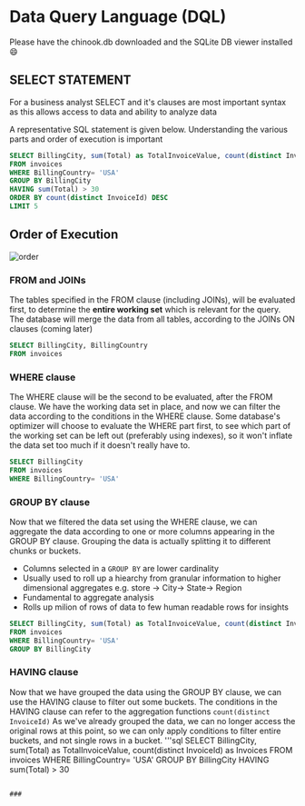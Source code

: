 # Data Query Language (DQL)

Please have the chinook.db downloaded and the SQLite DB viewer installed :smile:
## SELECT STATEMENT 
For a business analyst SELECT and it's clauses are most important syntax as this allows access to data and ability to analyze data

A representative SQL statement is given below. Understanding the various parts and order of execution is important
```sql
SELECT BillingCity, sum(Total) as TotalInvoiceValue, count(distinct InvoiceId) as Invoices
FROM invoices 
WHERE BillingCountry= 'USA'
GROUP BY BillingCity
HAVING sum(Total) > 30
ORDER BY count(distinct InvoiceId) DESC
LIMIT 5
```
## Order of Execution
![order](https://learnsql.com/blog/sql-order-of-operations/1.png)
### FROM and JOINs

The tables specified in the FROM clause (including JOINs), will be evaluated first, to determine the **entire working set** which is relevant for the query. The database will merge the data from all tables, according to the JOINs ON clauses (coming later)

```sql
SELECT BillingCity, BillingCountry
FROM invoices
```

### WHERE clause

The WHERE clause will be the second to be evaluated, after the FROM clause. We have the working data set in place, and now we can filter the data according to the conditions in the WHERE clause. Some database's optimizer will choose to evaluate the WHERE part first, to see which part of the working set can be left out (preferably using indexes), so it won't inflate the data set too much if it doesn't really have to.

```sql
SELECT BillingCity
FROM invoices 
WHERE BillingCountry= 'USA'
```

### GROUP BY clause

Now that we filtered the data set using the WHERE clause, we can aggregate the data according to one or more columns appearing in the GROUP BY clause. Grouping the data is actually splitting it to different chunks or buckets.
- Columns selected in a `GROUP BY` are lower cardinality
- Usually used to roll up a hiearchy from granular information to higher dimensional aggregates e.g. store -> City-> State-> Region
- Fundamental to aggregate analysis
- Rolls up milion of rows of data to few human readable rows for insights

```sql
SELECT BillingCity, sum(Total) as TotalInvoiceValue, count(distinct InvoiceId) as Invoices
FROM invoices 
WHERE BillingCountry= 'USA'
GROUP BY BillingCity
```

### HAVING clause

Now that we have grouped the data using the GROUP BY clause, we can use the HAVING clause to filter out some buckets. The conditions in the HAVING clause can refer to the aggregation functions `count(distinct InvoiceId)`
As we've already grouped the data, we can no longer access the original rows at this point, so we can only apply conditions to filter entire buckets, and not single rows in a bucket.
'''sql
SELECT BillingCity, sum(Total) as TotalInvoiceValue, count(distinct InvoiceId) as Invoices
FROM invoices 
WHERE BillingCountry= 'USA'
GROUP BY BillingCity
HAVING sum(Total) > 30
```

### 
